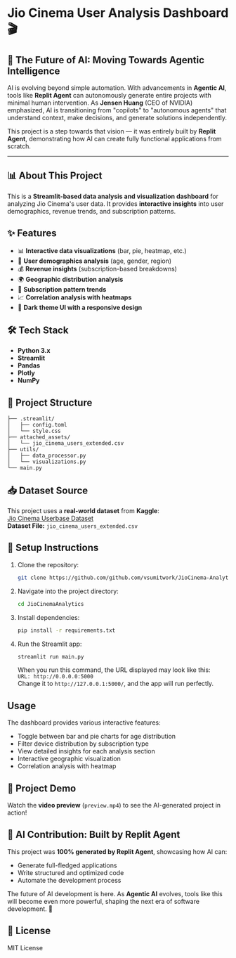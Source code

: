 # Jio Cinema User Analysis Dashboard 🎬

## 🚀 The Future of AI: Moving Towards Agentic Intelligence

AI is evolving beyond simple automation. With advancements in **Agentic AI**, tools like **Replit Agent** can autonomously generate entire projects with minimal human intervention. As **Jensen Huang** (CEO of NVIDIA) emphasized, AI is transitioning from "copilots" to "autonomous agents" that understand context, make decisions, and generate solutions independently.

This project is a step towards that vision — it was entirely built by **Replit Agent**, demonstrating how AI can create fully functional applications from scratch.

---

## 📊 About This Project
This is a **Streamlit-based data analysis and visualization dashboard** for analyzing Jio Cinema's user data. It provides **interactive insights** into user demographics, revenue trends, and subscription patterns.

## ✨ Features
- 📊 **Interactive data visualizations** (bar, pie, heatmap, etc.)
- 👥 **User demographics analysis** (age, gender, region)
- 💰 **Revenue insights** (subscription-based breakdowns)
- 🌍 **Geographic distribution analysis**
- 🔄 **Subscription pattern trends**
- 📈 **Correlation analysis with heatmaps**
- 🎨 **Dark theme UI with a responsive design**

## 🛠 Tech Stack
- **Python 3.x**
- **Streamlit**
- **Pandas**
- **Plotly**
- **NumPy**

## 📂 Project Structure
```
├── .streamlit/
│   ├── config.toml
│   └── style.css
├── attached_assets/
│   └── jio_cinema_users_extended.csv
├── utils/
│   ├── data_processor.py
│   └── visualizations.py
└── main.py
```

## 📥 Dataset Source
This project uses a **real-world dataset** from **Kaggle**:  
[Jio Cinema Userbase Dataset](https://www.kaggle.com/datasets/nitingoyal8/jio-cinema-userbase-dataset?resource=download)  
**Dataset File:** `jio_cinema_users_extended.csv`

## 🚀 Setup Instructions
1. Clone the repository:
   ```bash
   git clone https://github.com/github.com/vsumitwork/JioCinema-Analytics-AI-Generated.git
   ```
2. Navigate into the project directory:
   ```bash
   cd JioCinemaAnalytics
   ```
3. Install dependencies:
   ```bash
   pip install -r requirements.txt
   ```
4. Run the Streamlit app:
   ```bash
   streamlit run main.py
   ```
   When you run this command, the URL displayed may look like this:  
   `URL: http://0.0.0.0:5000`  
   Change it to `http://127.0.0.1:5000/`, and the app will run perfectly.

## Usage

The dashboard provides various interactive features:
- Toggle between bar and pie charts for age distribution
- Filter device distribution by subscription type
- View detailed insights for each analysis section
- Interactive geographic visualization
- Correlation analysis with heatmap

## 🎥 Project Demo
Watch the **video preview** (`preview.mp4`) to see the AI-generated project in action!

## 🤖 AI Contribution: Built by Replit Agent
This project was **100% generated by Replit Agent**, showcasing how AI can:
- Generate full-fledged applications
- Write structured and optimized code
- Automate the development process

The future of AI development is here. As **Agentic AI** evolves, tools like this will become even more powerful, shaping the next era of software development. 🚀

## 📜 License
MIT License

